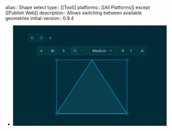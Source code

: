 alias:: Shape select
type:: [[Tool]]
platforms:: [[All Platforms]] except [[Publish Web]]
description:: Allows switching between available geometries
initial-version:: 0.9.4

- ![shape select.png](../assets/shape_select_1683724721447_0.png)